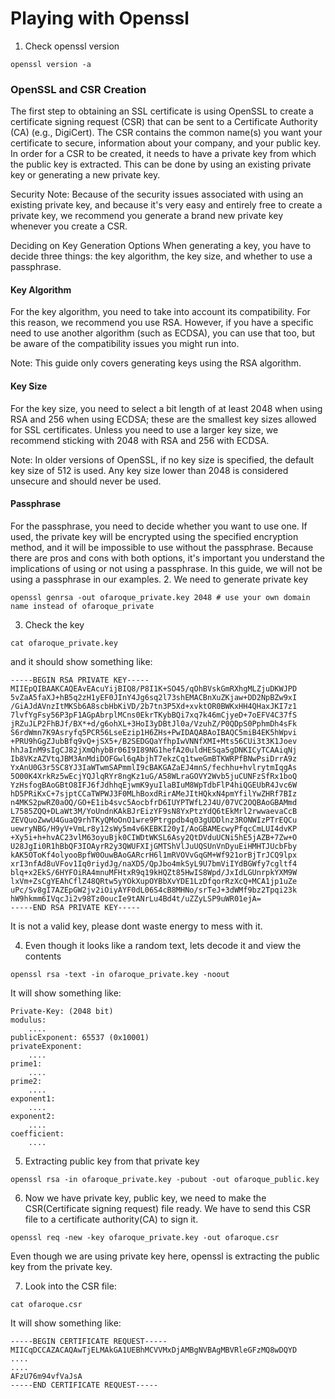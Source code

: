 # Playing with Openssl

1. Check openssl version
```
openssl version -a
```

### OpenSSL and CSR Creation
The first step to obtaining an SSL certificate is using OpenSSL to create a certificate signing request (CSR) that can be sent to a Certificate Authority (CA) (e.g., DigiCert). The CSR contains the common name(s) you want your certificate to secure, information about your company, and your public key. In order for a CSR to be created, it needs to have a private key from which the public key is extracted. This can be done by using an existing private key or generating a new private key.

Security Note: Because of the security issues associated with using an existing private key, and because it's very easy and entirely free to create a private key, we recommend you generate a brand new private key whenever you create a CSR.

Deciding on Key Generation Options
When generating a key, you have to decide three things: the key algorithm, the key size, and whether to use a passphrase.

#### Key Algorithm
For the key algorithm, you need to take into account its compatibility. For this reason, we recommend you use RSA. However, if you have a specific need to use another algorithm (such as ECDSA), you can use that too, but be aware of the compatibility issues you might run into.

Note: This guide only covers generating keys using the RSA algorithm.

#### Key Size
For the key size, you need to select a bit length of at least 2048 when using RSA and 256 when using ECDSA; these are the smallest key sizes allowed for SSL certificates. Unless you need to use a larger key size, we recommend sticking with 2048 with RSA and 256 with ECDSA.

Note: In older versions of OpenSSL, if no key size is specified, the default key size of 512 is used. Any key size lower than 2048 is considered unsecure and should never be used.

#### Passphrase
For the passphrase, you need to decide whether you want to use one. If used, the private key will be encrypted using the specified encryption method, and it will be impossible to use without the passphrase. Because there are pros and cons with both options, it's important you understand the implications of using or not using a passphrase. In this guide, we will not be using a passphrase in our examples.
2. We need to generate private key

```
openssl genrsa -out ofaroque_private.key 2048 # use your own domain name instead of ofaroque_private  
```
3. Check the key 
```
cat ofaroque_private.key
```
and it should show something like: 

```
-----BEGIN RSA PRIVATE KEY-----
MIIEpQIBAAKCAQEAvEAcuYijBIQ8/P8I1K+SO45/qOhBVskGmRXhgMLZjuDKWJPD
5vZaA5faXJ+hB5q2zH1yEF0JInY4Jg6sq2l73shEMACBnXuZKjaw+DD2NpBZw9xI
/GiAJdAVnzItMKSb6A8scbHbKiVD/2b7tn3P5Xd+xvktOR0BWKxHH4QHaxJKI7z1
7lvfYgFsy56P3pF1AGpAbrplMCns0EkrTKybBQi7xq7k46mCjyeD+7oEFV4C37fS
jRZuJLP2FhBJf/BX*+d/g6ohXL+3HoI3yDBtJl0a/VzuhZ/P0QDpS0PphmDh4sFk
S6rdWmn7K9Asryfq5PCR56LseEzip1H6ZHs+PwIDAQABAoIBAQC5miB4EK5hWpvi
+PRU9hGgZJubBfq9vQ+jSX5+/B2SEDGQaYfhpIwVNNfXMI+Mts56CUi3t3K1Joev
hhJaInM9sIgCJ82jXmQhybBr06I9I89NG1hefA20uldHESqa5gDNKICyTCAAiqNj
Ib8VKzAZVtqJBM3AnMdiDOFGwl6qAbjhT7ekzCq1tweGmBTKWRPfBNwPsiDrrA9z
YxAnU0G3r5SC8YJ3IaWTwmSAPmmlI9cBAKGAZaEJ4mnS/fechhu+hvlrytmIqgAs
5O00K4XrkRz5wEcjYQJlqRYr8ngKz1uG/A58WLraGOVY2Wvb5juCUNFzSfRx1boQ
YzHsfogBAoGBtO8IFJ6fJdhhqEjwmK9yuIlaBIuM8WpTdbFlP4hiQGEUbR4Jvc6W
hD5PRiKxC+7sjptCCaTWPWJ3F0MLhBoxdRirAMeJItHQkxN4pmYfilYwZHRf7BIz
n4MKS2pwRZ0aOQ/GO+E1ib4svc5AocbfrD6IUYPTWfL2J4U/07VC2OQBAoGBAMmd
L7585ZQQ+DLaWt3M/YoUndnKAkBJrEizYF9sN8YxPtzYdQ6tEkMrl2rwwaevaCcB
ZEVQuoZwwU4GuaQ9rhTKyQMoOnO1wre9Ptrgpdb4q03gUDDlnz3RONWIzPTrEQCu
uewryNBG/H9yV+VmLr8y12sWy5m4v6KEBKI20yI/AoGBAMEcwyPfqcCmLUI4dvKP
+Xy5i+h+hvAC23vlM63oyuBjk0CIWDtWKSL6Asy2QtDVduUCNi5hE5jAZB+7Zw+O
U28JgIi0R1hBbQF3IOAyrR2y3QWUFXIjGMTShVlJuUQSUnVnDyuEiHMHTJUcbFby
kAK5OToKf4olyooBpfW0OuwBAoGARcrH6l1mRVOVvGqGM+Wf921orBjTrJCQ9lpx
xrI3nfAd8uVFov1Iq0riydJg/naXD5/QpJbo4mkSyL9U7bmViIYdBGWfy7cgltf4
blq+x2EkS/6HYFOiRA4mnuMFHtxR9q19kHQZt85HwIS8Wpd/JxIdLGUnrpkYXM9W
lxVm+ZsCgYEAhCflZ48QRtw5yYOkXupOYBbXvYDE1LzDfqorRzXcQ+MCA1jp1uZe
uPc/Sv8gI7AZEpGW2jv2iOiyAYF0dL06S4cB8MHNo/srTeJ+3dWMf9bz2Tpqi23k
hW9hkmm6IVqcJi2v98Tz0oucIe9tANrLu4Bd4t/uZZyLSP9uWR01ejA=
-----END RSA PRIVATE KEY-----
```
It is not a valid key, please dont waste energy to mess with it. 

4. Even though it looks like a random text, lets decode it and view the contents

```
openssl rsa -text -in ofaroque_private.key -noout
```
It will show something like: 

```
Private-Key: (2048 bit)
modulus:
    ....
publicExponent: 65537 (0x10001)
privateExponent:
    ....
prime1:
    ....
prime2:
    ....
exponent1:
    ....
exponent2:
    ....
coefficient:
    ....

```
5. Extracting public key from that private key

```
openssl rsa -in ofaroque_private.key -pubout -out ofaroque_public.key

```
6. Now we have private key, public key, we need to make the CSR(Certificate signing request) file ready. We have to send this CSR file to a 
certificate authority(CA) to sign it. 

```
openssl req -new -key ofaroque_private.key -out ofaroque.csr

```
Even though we are using private key here, openssl is extracting the public key from the private key.

7. Look into the CSR file: 

```
cat ofaroque.csr
```
It will show something like: 

```
-----BEGIN CERTIFICATE REQUEST-----
MIICqDCCAZACAQAwTjELMAkGA1UEBhMCVVMxDjAMBgNVBAgMBVRleGFzMQ8wDQYD
....
....
AFzU76m94vfVaJsA
-----END CERTIFICATE REQUEST-----

```
